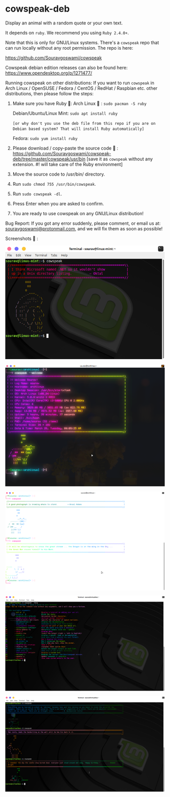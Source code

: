 # cowspeak-deb
Display an animal with a random quote or your own text.

It depends on `ruby`. We recommend you using `Ruby 2.4.0+`.

Note that this is only for GNU/Linux systems. There's a `cowspeak` repo that can run locally without any root permission. The repo is here:

https://github.com/Souravgoswami/cowspeak

Cowspeak debian edition releases can also be found here:
https://www.opendesktop.org/p/1271477/


Running cowspeak on other distributions:
    If you want to run `cowspeak` in Arch Linux / OpenSUSE / Fedora / CentOS / RedHat / Raspbian etc. other distributions, then         please follow the steps:
    
   1. Make sure you have Ruby 💎:
         Arch Linux 🏹 : `sudo pacman -S ruby`
           
         Debian/Ubuntu/Linux Mint: `sudo apt install ruby`
         
         `[or why don't you use the deb file from this repo if you are on Debian based system? That will install Ruby automatically]`
      
         Fedora: `sudo yum install ruby`
           
   2. Please download / copy-paste the source code 📝 :
           https://github.com/Souravgoswami/cowspeak-deb/tree/master/cowspeak/usr/bin
           [save it as `cowspeak` without any extension. #! will take care of the Ruby environment]
           
   3. Move the source code to /usr/bin/ directory.
   4. Run `sudo chmod 755 /usr/bin/cowspeak`.
   5. Run `sudo cowspeak -dl`.
   6. Press Enter when you are asked to confirm.
   7. You are ready to use cowspeak on any GNU/Linux distribution!


Bug Report: If you got any error suddenly, please comment, or email us at: souravgoswami@protonmail.com, and we will fix them as soon as possible!

Screenshots 📸 :


![cowspeak](https://github.com/Souravgoswami/cowspeak-deb/blob/master/Screenshots/Screenshot_2019-01-24_23-10-28.png)
 
![alt cowspeak --welcome](https://github.com/Souravgoswami/cowspeak-deb/blob/master/Screenshots/xx.png)
 
![cowspeak](https://github.com/Souravgoswami/cowspeak-deb/blob/master/Screenshots/sss.png)
 
![cowspeak](https://github.com/Souravgoswami/cowspeak-deb/blob/master/Screenshots/Screenshot_2019-03-26_04-04-36.png)
 
![cowspeak](https://github.com/Souravgoswami/cowspeak-deb/blob/master/Screenshots/Screenshot_2019-03-26_04-04-11.png)
